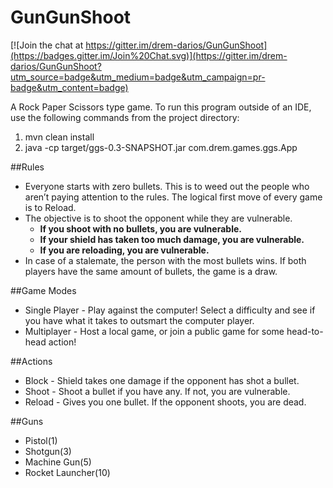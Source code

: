 # GunGunShoot

[![Join the chat at https://gitter.im/drem-darios/GunGunShoot](https://badges.gitter.im/Join%20Chat.svg)](https://gitter.im/drem-darios/GunGunShoot?utm_source=badge&utm_medium=badge&utm_campaign=pr-badge&utm_content=badge)

A Rock Paper Scissors type game. To run this program outside of an IDE, use the following commands from the project directory:

1. mvn clean install
2. java -cp target/ggs-0.3-SNAPSHOT.jar com.drem.games.ggs.App
 
##Rules
* Everyone starts with zero bullets. This is to weed out the people who aren’t paying attention to the rules. The logical first move of every game is to Reload.
* The objective is to shoot the opponent while they are vulnerable.
    * **If you shoot with no bullets, you are vulnerable.** 
    * **If your shield has taken too much damage, you are vulnerable.**
    * **If you are reloading, you are vulnerable.**
* In case of a stalemate, the person with the most bullets wins. If both players have the same amount of bullets, the game is a draw.

##Game Modes
* Single Player - Play against the computer! Select a difficulty and see if you have what it takes to outsmart the computer player.
* Multiplayer - Host a local game, or join a public game for some head-to-head action!

##Actions
* Block - Shield takes one damage if the opponent has shot a bullet.
* Shoot - Shoot a bullet if you have any. If not, you are vulnerable. 
* Reload - Gives you one bullet. If the opponent shoots, you are dead.

##Guns
* Pistol(1)
* Shotgun(3)
* Machine Gun(5)
* Rocket Launcher(10)
